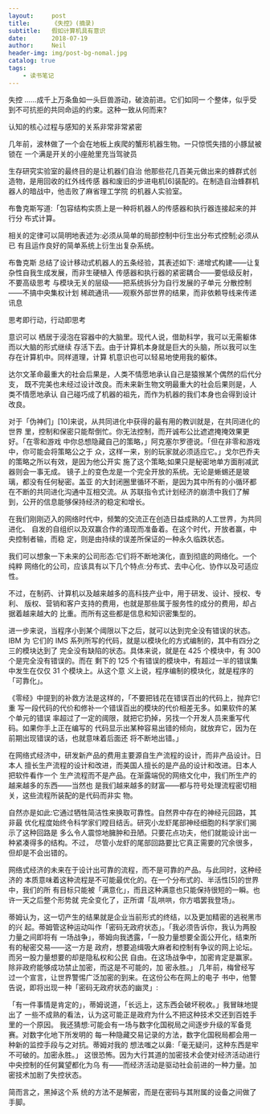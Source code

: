 ```yaml
---
layout:     post
title:      《失控》(摘录)
subtitle:   假如计算机具有意识
date:       2018-07-19
author:     Neil
header-img: img/post-bg-nomal.jpg
catalog: true
tags:
    - 读书笔记
---
```


失控
......成千上万条鱼如一头巨兽游动，破浪前进。它们如同一 个整体，似乎受到不可抗拒的共同命运的约束。这种一致从何而来? 

认知的核心过程与感知的关系非常非常紧密 

几年前，波林做了一个会在地板上疾爬的蟹形机器生物。一只惊慌失措的小豚鼠被锁在 一个满是开关的小座舱里充当驾驶员 

生存研究实验室的最终目的是让机器们自治 
他那些花几百美元做出来的蜂群式创造物，是用回收的红外线传感 器和废旧的步进电机[6]装配的。在制造自治蜂群机器人的暗战中，他击败了麻省理工学院 的机器人实验室。 

布鲁克斯写道:「包容结构实质上是一种将机器人的传感器和执行器连接起来的并行分 布式计算。 

相关的定律可以简明地表述为:必须从简单的局部控制中衍生出分布式控制;必须从已 有且运作良好的简单系统上衍生出复杂系统。 

布鲁克斯 总结了设计移动式机器人的五条经验，其表述如下: 
递增式构建——让复杂性自我生成发展，而非生硬植入 传感器和执行器的紧密耦合——要低级反射，不要高级思考 与模块无关的层级——把系统拆分为自行发展的子单元 分散控制——不搞中央集权计划 稀疏通讯——观察外部世界的结果，而非依赖导线来传递讯息 

思考即行动，行动即思考 

意识可以 栖居于浸泡在容器中的大脑里。现代人说，借助科学，我可以无需躯体而以大脑的形式继续 存活下去。由于计算机本身就是巨大的头脑，所以我可以生存在计算机中。同样道理，计算 机意识也可以轻易地使用我的躯体。 

达尔文革命最重大的社会后果是，人类不情愿地承认自己是猿猴某个偶然的后代分支， 既不完美也未经过设计改良。而未来新生物文明最重大的社会后果则是，人类不情愿地承认 自己碰巧成了机器的祖先，而作为机器的我们本身也会得到设计改良。 

对于「伪神们」[10]来说，从共同进化中获得的最有用的教训就是，在共同进化的世界 里，控制和保密只能帮倒忙。你无法控制，而开诚布公比遮遮掩掩效果更好。「在零和游戏 中你总想隐藏自己的策略，」阿克塞尔罗德说。「但在非零和游戏中，你可能会将策略公之于 众，这样一来，别的玩家就必须适应它。」戈尔巴乔夫的策略之所以有效，是因为他公开实 施了这个策略;如果只是秘密地单方面削减武器则会一事无成。 
镜子上的变色龙是一个完全开放的系统。无论是蜥蜴还是玻璃，都没有任何秘密。盖亚 的大封闭圈里循环不断，是因为其中所有的小循环都在不断的共同进化沟通中互相交流。从 苏联指令式计划经济的崩溃中我们了解到，公开的信息能够保持经济的稳定和增长。 

在我们刚刚迈入的网络时代中，频繁的交流正在创造日益成熟的人工世界，为共同进化、 自发的自组织以及双赢合作的涌现而准备着。在这个时代，开放者赢，中央控制者输，而稳 定，则是由持续的误差所保证的一种永久临跌状态。 

我们可以想象一下未来的公司形态:它们将不断地演化，直到彻底的网络化。一个纯粹 网络化的公司，应该具有以下几个特点:分布式、去中心化、协作以及可适应性。 

不过，在制药、计算机以及越来越多的高科技产业中，用于研发、设计、授权、专利、 版权、营销和客户支持的费用，也就是那些属于服务性的成分的费用，却占据着越来越大的 比重。而所有这些都是信息和知识密集型的。

进一步来说，当程序小到某个阈限以下之后，就可以达到完全没有错误的状态。IBM 为 它们的 IMS 系列所写的代码，就是以模块化的方式编制的，其中有四分之三的模块达到了 完全没有缺陷的状态。具体来说，就是在 425 个模块中，有 300 个是完全没有错误的。而在 剩下的 125 个有错误的模块中，有超过一半的错误集中发生在仅仅 31 个模块上。从这个意 义上说，程序编制的模块化，就是程序的「可靠化」。 

《零经》中提到的补救方法是这样的，「不要把钱花在错误百出的代码上，抛弃它!重 写一段代码的代价和修补一个错误百出的模块的代价相差无多。如果软件的某个单元的错误 率超过了一定的阈限，就把它扔掉，另找一个开发人员来重写代码。如果你手上正在编写的 代码显示出某种容易出错的倾向，就放弃它，因为在前期出现错误的话，也就意味着后面还 将不断地出错。」 

在网络式经济中，研发新产品的费用主要源自生产流程的设计，而非产品设计。日本人 擅长生产流程的设计和改进，而美国人擅长的是产品的设计和改进。日本人把软件看作一个 生产流程而不是产品。在渐露端倪的网络文化中，我们所生产的越来越多的东西——当然也 是我们越来越多的财富——都与符号处理流程密切相关，这些流程所装配的是代码而非实 物。 

自然亦是如此:它通过牺牲简洁性来换取可靠性。自然界中存在的神经元回路，其非最 优化程度始终令科学家们瞠目结舌。研究小龙虾尾部神经细胞的科学家们揭示了这种回路是 多么令人震惊地臃肿和丑陋。只要花点功夫，他们就能设计出一种紧凑得多的结构。不过， 尽管小龙虾的尾部回路要比它真正需要的冗余很多，但却是不会出错的。 

网络式经济的未来在于设计出可靠的流程，而不是可靠的产品。与此同时，这种经济的 本质意味着这种流程是不可能最优化的。在一个分布式的、半活性[5]的世界中，我们的所 有目标只能被「满意化」，而且这种满意也只能保持很短的一瞬。也许一天之后整个形势就 完全变化了，正所谓「乱哄哄，你方唱罢我登场」。 

蒂姆认为，这一切产生的结果就是企业当前形式的终结，以及更加精密的逃税黑市的兴 
起。蒂姆管这种运动叫作「密码无政府状态」。「我必须告诉你，我认为两股力量之间即将有 一场战争」，蒂姆向我透露，「一股力量想要全面公开化，结束所有的秘密交易——这一方是 政府，想要追缉吸大麻者和控制有争议的网上论坛。而另一股力量想要的却是隐私权和公民 自由。在这场战争中，加密肯定是赢家。除非政府能够成功禁止加密，而这是不可能的，加 密永胜。」 
几年前，梅曾经写过一个宣言，让世界警惕广泛加密的到来。在这份公布在网上的电子 书中，他警告说，即将出现一种「密码无政府状态的幽灵」: 

「有一件事情是肯定的」，蒂姆说道，「长远上，这东西会破坏税收。」我冒昧地提出了 一些不成熟的看法，认为这可能正是政府为什么不把这种技术交还到百姓手里的一个原因。 我还猜想:可能会有一场与数字化国税局之间逐步升级的军备竞赛。对数字化地下所发明的 每一种隐藏交易记录的方法，数字化国税局都会用一种新的监控手段与之对抗。蒂姆对我的 
想法嗤之以鼻:「毫无疑问，这种东西是牢不可破的。加密永胜。」 这很恐怖。因为大行其道的加密技术会使对经济活动进行中央控制的任何冀望都化为乌 
有——而经济活动是驱动社会前进的一种力量。加密技术加剧了失控状态。

简而言之，黑掉这个系 统的方法不是解密，而是在密码与其附属的设备之间做了手脚。